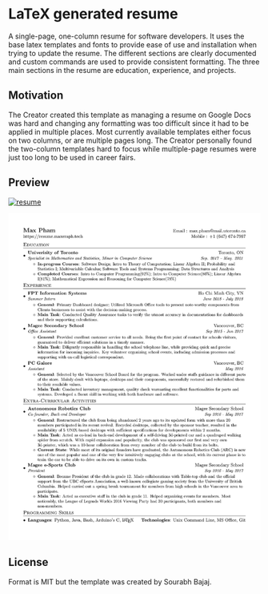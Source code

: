 # LaTeX generated resume
A single-page, one-column resume for software developers. It uses the base latex templates and fonts to provide ease of use and installation when trying to update the resume. The different sections are clearly documented and custom commands are used to provide consistent formatting. The three main sections in the resume are education, experience, and projects.


## Motivation

The Creator created this template as managing a resume on Google Docs was hard and changing any formatting was too difficult since it had to be applied in multiple places. Most currently available templates either focus on two columns, or are multiple pages long. The Creator personally found the two-column templates hard to focus while multiple-page resumes were just too long to be used in career fairs.

## Preview
<div align="left">
  <a href="https://github.com/MaXeraph/resume/raw/master/max_resume.pdf">
    <img alt="resume" src="https://img.shields.io/badge/resume-pdf-green.svg" />
  </a>
</div>

![Resume Screenshot](/resume_preview.png)

## License
Format is MIT but the template was created by Sourabh Bajaj.
